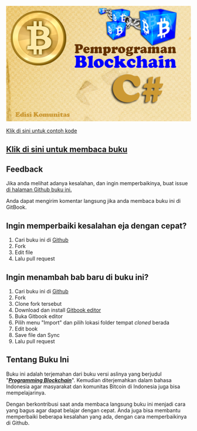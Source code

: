 ![](/assets/ProgrammingBlockchain-1.png)

[Klik di sini untuk contoh kode](https://github.com/ProgrammingBlockchain/ProgrammingBlockchainCodeExamples/)

## [Klik di sini untuk membaca buku](https://programmingblockchain.gitbooks.io/programmingblockchain/content/)

## Feedback

Jika anda melihat adanya kesalahan, dan ingin memperbaikinya, buat issue [di halaman Github buku ini.](https://github.com/eb-ina/ProgrammingBlockchain)

Anda dapat mengirim komentar langsung jika anda membaca buku ini di GitBook.

## Ingin memperbaiki kesalahan eja dengan cepat?

1. Cari buku ini di [Github](https://github.com/eb-ina/ProgrammingBlockchain)
2. Fork
3. Edit file
4. Lalu pull request

## Ingin menambah bab baru di buku ini?

1. Cari buku ini di [Github](https://github.com/eb-ina/ProgrammingBlockchain)
2. Fork
3. Clone fork tersebut
4. Download dan install [Gitbook editor](https://www.gitbook.com/)
5. Buka Gitbook editor
6. Pilih menu "Import" dan pilih lokasi folder tempat _cloned_ berada
7. Edit book
8. Save file dan Sync
9. Lalu pull request

## Tentang Buku Ini

Buku ini adalah terjemahan dari buku versi aslinya yang berjudul "**_[Programming Blockchain](https://github.com/ProgrammingBlockchain/ProgrammingBlockchain)_**". Kemudian diterjemahkan dalam bahasa Indonesia agar masyarakat dan komunitas Bitcoin di Indonesia juga bisa mempelajarinya.

Dengan berkontribusi saat anda membaca langsung buku ini menjadi cara yang bagus agar dapat belajar dengan cepat. Anda juga bisa membantu memperbaiki beberapa kesalahan yang ada, dengan cara memperbaikinya di Github.

